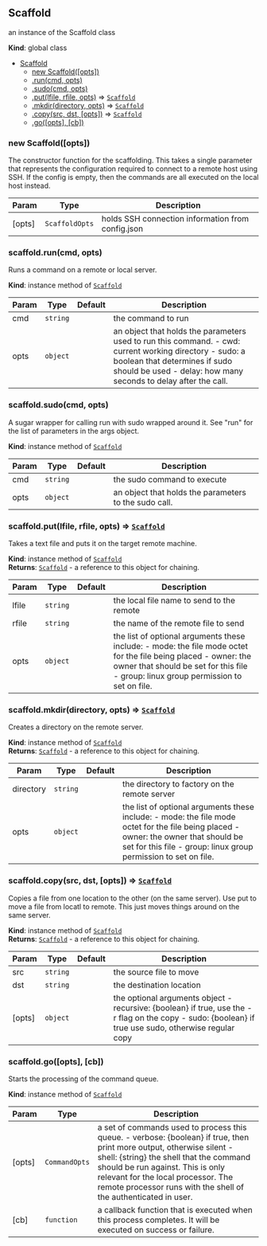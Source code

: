 <a name="Scaffold"></a>

## Scaffold
an instance of the Scaffold class

**Kind**: global class  

* [Scaffold](#Scaffold)
    * [new Scaffold([opts])](#new_Scaffold_new)
    * [.run(cmd, opts)](#Scaffold+run)
    * [.sudo(cmd, opts)](#Scaffold+sudo)
    * [.put(lfile, rfile, opts)](#Scaffold+put) ⇒ [<code>Scaffold</code>](#Scaffold)
    * [.mkdir(directory, opts)](#Scaffold+mkdir) ⇒ [<code>Scaffold</code>](#Scaffold)
    * [.copy(src, dst, [opts])](#Scaffold+copy) ⇒ [<code>Scaffold</code>](#Scaffold)
    * [.go([opts], [cb])](#Scaffold+go)

<a name="new_Scaffold_new"></a>

### new Scaffold([opts])
The constructor function for the scaffolding.  This takes a single parameter
that represents the configuration required to connect to a remote host using
SSH.  If the config is empty, then the commands are all executed on the
local host instead.


| Param | Type | Description |
| --- | --- | --- |
| [opts] | <code>ScaffoldOpts</code> | holds SSH connection information from config.json |

<a name="Scaffold+run"></a>

### scaffold.run(cmd, opts)
Runs a command on a remote or local server.

**Kind**: instance method of [<code>Scaffold</code>](#Scaffold)  

| Param | Type | Default | Description |
| --- | --- | --- | --- |
| cmd | <code>string</code> |  | the command to run |
| opts | <code>object</code> | <code></code> | an object that holds the parameters used to run this command.   - cwd: current working directory   - sudo: a boolean that determines if sudo should be used   - delay: how many seconds to delay after the call. |

<a name="Scaffold+sudo"></a>

### scaffold.sudo(cmd, opts)
A sugar wrapper for calling run with sudo wrapped around it.  See "run" for
the list of parameters in the args object.

**Kind**: instance method of [<code>Scaffold</code>](#Scaffold)  

| Param | Type | Default | Description |
| --- | --- | --- | --- |
| cmd | <code>string</code> |  | the sudo command to execute |
| opts | <code>object</code> | <code></code> | an object that holds the parameters to the sudo call. |

<a name="Scaffold+put"></a>

### scaffold.put(lfile, rfile, opts) ⇒ [<code>Scaffold</code>](#Scaffold)
Takes a text file and puts it on the target remote machine.

**Kind**: instance method of [<code>Scaffold</code>](#Scaffold)  
**Returns**: [<code>Scaffold</code>](#Scaffold) - a reference to this object for chaining.  

| Param | Type | Default | Description |
| --- | --- | --- | --- |
| lfile | <code>string</code> |  | the local file name to send to the remote |
| rfile | <code>string</code> |  | the name of the remote file to send |
| opts | <code>object</code> | <code></code> | the list of optional arguments  these include:   - mode: the file mode octet for the file being placed   - owner: the owner that should be set for this file   - group: linux group permission to set on file. |

<a name="Scaffold+mkdir"></a>

### scaffold.mkdir(directory, opts) ⇒ [<code>Scaffold</code>](#Scaffold)
Creates a directory on the remote server.

**Kind**: instance method of [<code>Scaffold</code>](#Scaffold)  
**Returns**: [<code>Scaffold</code>](#Scaffold) - a reference to this object for chaining.  

| Param | Type | Default | Description |
| --- | --- | --- | --- |
| directory | <code>string</code> |  | the directory to factory on the remote server |
| opts | <code>object</code> | <code></code> | the list of optional arguments  these include:   - mode: the file mode octet for the file being placed   - owner: the owner that should be set for this file   - group: linux group permission to set on file. |

<a name="Scaffold+copy"></a>

### scaffold.copy(src, dst, [opts]) ⇒ [<code>Scaffold</code>](#Scaffold)
Copies a file from one location to the other (on the same server).  Use put
to move a file from locatl to remote.  This just moves things around on the
same server.

**Kind**: instance method of [<code>Scaffold</code>](#Scaffold)  
**Returns**: [<code>Scaffold</code>](#Scaffold) - a reference to this object for chaining.  

| Param | Type | Default | Description |
| --- | --- | --- | --- |
| src | <code>string</code> |  | the source file to move |
| dst | <code>string</code> |  | the destination location |
| [opts] | <code>object</code> | <code></code> | the optional arguments object   - recursive: {boolean} if true, use the -r flag on the copy   - sudo: {boolean} if true use sudo, otherwise regular copy |

<a name="Scaffold+go"></a>

### scaffold.go([opts], [cb])
Starts the processing of the command queue.

**Kind**: instance method of [<code>Scaffold</code>](#Scaffold)  

| Param | Type | Description |
| --- | --- | --- |
| [opts] | <code>CommandOpts</code> | a set of commands used to process this queue.     - verbose: {boolean} if true, then print more output, otherwise silent     - shell: {string} the shell that the command should be run against.  This       is only relevant for the local processor.   The remote processor runs       with the shell of the authenticated in user. |
| [cb] | <code>function</code> | a callback function that is executed when this process completes.  It will be executed on success or failure. |

